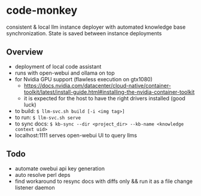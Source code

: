 # code-monkey

consistent &amp; local llm instance deployer with automated knowledge base synchronization. State is saved between instance deployments

## Overview

- deployment of local code assistant
- runs with open-webui and ollama on top
- for Nvidia GPU support (flawless execution on gtx1080)
  - https://docs.nvidia.com/datacenter/cloud-native/container-toolkit/latest/install-guide.html#installing-the-nvidia-container-toolkit
  - it is expected for the host to have the right drivers installed (good luck)
- to build: `$ llm-svc.sh build [-i <img tag>]`
- to run: `$ llm-svc.sh serve`
- to sync docs: `$ kb-sync --dir <project_dir> --kb-name <knowledge context uid>`
- localhost:1111 serves open-webui UI to query llms

## Todo

- automate owebui api key generation
- auto resolve perl deps
- find workaround to resync docs with diffs only && run it as a file change listener daemon

